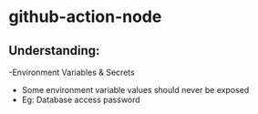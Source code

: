 # github-action-node

## Understanding:

-Environment Variables & Secrets
 
- Some environment variable values should never be exposed
- Eg: Database access password